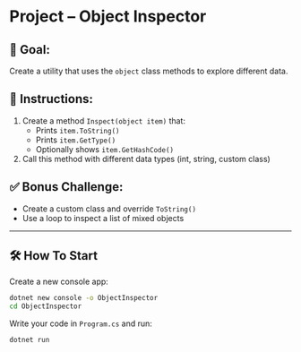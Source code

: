 # Project – Object Inspector

## 🧠 Goal:
Create a utility that uses the `object` class methods to explore different data.

## 🔧 Instructions:
1. Create a method `Inspect(object item)` that:
   - Prints `item.ToString()`
   - Prints `item.GetType()`
   - Optionally shows `item.GetHashCode()`
2. Call this method with different data types (int, string, custom class)

## ✅ Bonus Challenge:
- Create a custom class and override `ToString()`
- Use a loop to inspect a list of mixed objects

---

## 🛠️ How To Start

Create a new console app:
```bash
dotnet new console -o ObjectInspector
cd ObjectInspector
```

Write your code in `Program.cs` and run:
```bash
dotnet run
```
